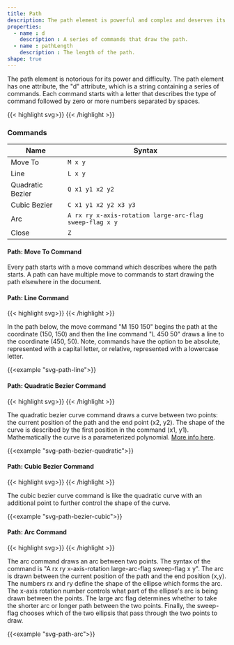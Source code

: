 ```yaml
---
title: Path
description: The path element is powerful and complex and deserves its own section. The path's shape is described by a series of commands and points. The command describes how the points should be used to draw the path.
properties:
  - name : d
    description : A series of commands that draw the path.
  - name : pathLength
    description : The length of the path.
shape: true
---
```


The path element is notorious for its power and difficulty. The path element has one attribute, the "d" attribute, which is a string containing a series of commands. Each command starts with a letter that describes the type of command followed by zero or more numbers separated by spaces.

{{< highlight svg>}}
<path d="..."></path>
{{< /highlight >}}

### Commands

| Name             | Syntax                                                |
| ---------------- | ----------------------------------------------------- |
| Move To          | `M x y`                                                 |
| Line             | `L x y`                                                 |
| Quadratic Bezier | `Q x1 y1 x2 y2`                                         |
| Cubic Bezier     | `C x1 y1 x2 y2 x3 y3`                                   |
| Arc              | `A rx ry x-axis-rotation large-arc-flag sweep-flag x y` |
| Close            | `Z`                                                     |

#### Path: Move To Command

Every path starts with a move command which describes where the path starts. A path can have multiple move to commands to start drawing the path elsewhere in the document.

#### Path: Line Command

{{< highlight svg>}}
<path d="L x y"></path>
{{< /highlight >}}

In the path below, the move command "M 150 150" begins the path at the coordinate (150, 150) and then the line command "L 450 50" draws a line to the coordinate (450, 50). Note, commands have the option to be absolute, represented with a capital letter, or relative, represented with a lowercase letter.

{{<example "svg-path-line">}}

#### Path: Quadratic Bezier Command

{{< highlight svg>}}
<path d="M x0 y0 Q x1 y1 x2 y2"></path>
{{< /highlight >}}

The quadratic bezier curve command draws a curve between two points: the current position of the path and the end point (x2, y2). The shape of the curve is described by the first position in the command (x1, y1). Mathematically the curve is a parameterized polynomial. <a href="https://pomax.github.io/bezierinfo/" target="_blank" rel="noreferrer">More info here</a>.

{{<example "svg-path-bezier-quadratic">}}

#### Path: Cubic Bezier Command

{{< highlight svg>}}
<path d="M x0 y0 C x1 y1 x2 y2 x3 y3"></path>
{{< /highlight >}}

The cubic bezier curve command is like the quadratic curve with an additional point to further control the shape of the curve.

{{<example "svg-path-bezier-cubic">}}

#### Path: Arc Command

{{< highlight svg>}}
<path d="M x0 y0 A rx ry x-axis-rotation large-arc-flag sweep-flag x y"></path>
{{< /highlight >}}

The arc command draws an arc between two points. The syntax of the command is "A rx ry x-axis-rotation large-arc-flag sweep-flag x y". The arc is drawn between the current position of the path and the end position (x,y). The numbers rx and ry define the shape of the ellipse which forms the arc. The x-axis rotation number controls what part of the ellipse's arc is being drawn between the points. The large arc flag determines whether to take the shorter arc or longer path between the two points. Finally, the sweep-flag chooses which of the two ellipsis that pass through the two points to draw.

{{<example "svg-path-arc">}}
